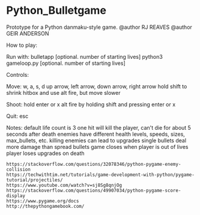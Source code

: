 # Python_Bulletgame
Prototype for a Python danmaku-style game.
@author RJ REAVES
@author GEIR ANDERSON

How to play:

Run with:
    <New Method>
        bulletapp  [optional. number of starting lives]
    <Old Method>
        python3 gameloop.py [optional. number of starting lives]

Controls:

Move:
    w, a, s, d
    up arrow, left arrow, down arrow, right arrow
    hold shift to shrink hitbox and use alt fire, but move slower

Shoot:
    hold enter or x
    alt fire by holding shift and pressing enter or x

Quit:
    esc

Notes:
    default life count is 3
    one hit will kill the player, can't die for about 5 seconds after death
    enemies have different health levels, speeds, sizes, max_bullets, etc.
    killing enemies can lead to upgrades
    single bullets deal more damage than spread bullets
    game closes when player is out of lives
    player loses upgrades on death
        
    https://stackoverflow.com/questions/32078346/python-pygame-enemy-collision
    https://techwithtim.net/tutorials/game-development-with-python/pygame-tutorial/projectiles/
    https://www.youtube.com/watch?v=sj8Sg8qnjOg
    https://stackoverflow.com/questions/49907034/python-pygame-score-display
    https://www.pygame.org/docs
    http://thepythongamebook.com/
